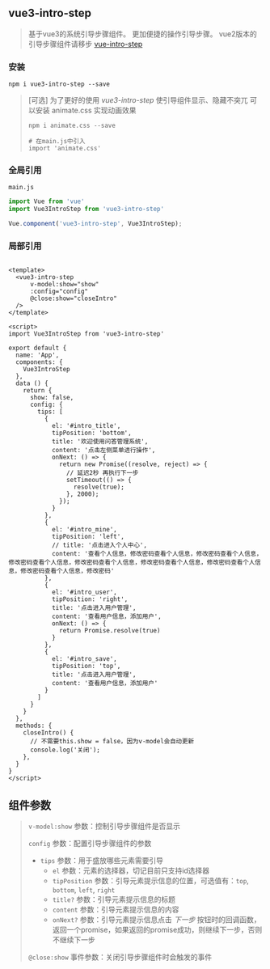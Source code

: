 ## vue3-intro-step

> 基于vue3的系统引导步骤组件。
> 更加便捷的操作引导步骤。
> vue2版本的引导步骤组件请移步 [vue-intro-step](https://www.npmjs.com/package/vue-intro-step)

### 安装

```shell
npm i vue3-intro-step --save
```

> [可选] 为了更好的使用 *vue3-intro-step* 使引导组件显示、隐藏不突兀
> 可以安装 animate.css 实现动画效果
> ```shell
> npm i animate.css --save
> 
> # 在main.js中引入
> import 'animate.css'
> ```

### 全局引用

`main.js`

```js
import Vue from 'vue'
import Vue3IntroStep from 'vue3-intro-step'

Vue.component('vue3-intro-step', Vue3IntroStep);

```

### 局部引用

```vue

<template>
  <vue3-intro-step
      v-model:show="show"
      :config="config"
      @close:show="closeIntro"
  />
</template>

<script>
import Vue3IntroStep from 'vue3-intro-step'

export default {
  name: 'App',
  components: {
    Vue3IntroStep
  },
  data () {
    return {
      show: false,
      config: {
        tips: [
          {
            el: '#intro_title',
            tipPosition: 'bottom',
            title: '欢迎使用问答管理系统',
            content: '点击左侧菜单进行操作',
            onNext: () => {
              return new Promise((resolve, reject) => {
                // 延迟2秒 再执行下一步
                setTimeout(() => {
                  resolve(true);
                }, 2000);
              });
            }
          },
          {
            el: '#intro_mine',
            tipPosition: 'left',
            // title: '点击进入个人中心',
            content: '查看个人信息，修改密码查看个人信息，修改密码查看个人信息，修改密码查看个人信息，修改密码查看个人信息，修改密码查看个人信息，修改密码查看个人信息，修改密码查看个人信息，修改密码'
          },
          {
            el: '#intro_user',
            tipPosition: 'right',
            title: '点击进入用户管理',
            content: '查看用户信息，添加用户',
            onNext: () => {
              return Promise.resolve(true)
            }
          },
          {
            el: '#intro_save',
            tipPosition: 'top',
            title: '点击进入用户管理',
            content: '查看用户信息，添加用户'
          }
        ]
      }
    }
  },
  methods: {
    closeIntro() {
      // 不需要this.show = false，因为v-model会自动更新
      console.log('关闭');
    },
  }
}
</script>
```

## 组件参数

> `v-model:show` 参数：控制引导步骤组件是否显示
> 
> `config` 参数：配置引导步骤组件的参数
>   - `tips` 参数：用于盛放哪些元素需要引导
>       - `el` 参数：元素的选择器，切记目前只支持id选择器
>       - `tipPosition` 参数：引导元素提示信息的位置，可选值有：`top`, `bottom`, `left`, `right`
>      - `title?` 参数：引导元素提示信息的标题
>      - `content` 参数：引导元素提示信息的内容
>     - `onNext?` 参数：引导元素提示信息点击 *下一步* 按钮时的回调函数，返回一个promise，如果返回的promise成功，则继续下一步，否则不继续下一步
> 
> `@close:show` 事件参数：关闭引导步骤组件时会触发的事件
